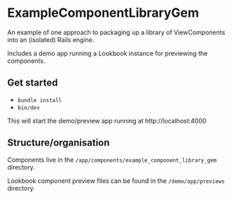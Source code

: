 # ExampleComponentLibraryGem

An example of one approach to packaging up a library of ViewComponents into an (isolated) Rails engine.

Includes a demo app running a Lookbook instance for previewing the components.

## Get started

- `bundle install`
- `bin/dev`

This will start the demo/preview app running at http://localhost:4000

## Structure/organisation

Components live in the `/app/components/example_component_library_gem` directory.

Lookbook component preview files can be found in the `/demo/app/previews` directory.
